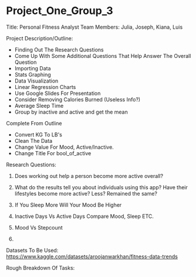 # Project_One_Group_3

Title: Personal Fitness Analyst
Team Members: Julia, Joseph, Kiana, Luis

Project Description/Outline: 
- Finding Out The Research Questions 
- Come Up With Some Additional Questions That Help Answer The Overall Question
- Importing Data
- Stats Graphing 
- Data Visualization
- Linear Regression Charts 
- Use Google Slides For Presentation
- Consider Removing Calories Burned (Useless Info?)
- Average Sleep Time
- Group by inactive and active and get the mean

Complete From Outline
- Convert KG To LB's
- Clean The Data
- Change Value For Mood, Active/Inactive.
- Change Title For bool_of_active




Research Questions: 
1. Does working out help a person become more active overall? 
 
2. What do the results tell you about individuals using this app? Have their lifestyles become more active? Less? Remained the same?

3. If You Sleep More Will Your Mood Be Higher

4. Inactive Days Vs Active Days Compare Mood, Sleep ETC.

5. Mood Vs Stepcount 

6. 

Datasets To Be Used: 
https://www.kaggle.com/datasets/aroojanwarkhan/fitness-data-trends

Rough Breakdown Of Tasks: 
